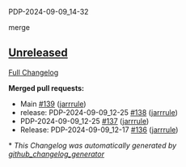 PDP-2024-09-09_14-32

merge

## [Unreleased](https://github.com/jarrrule/actions-playground/tree/HEAD)

[Full Changelog](https://github.com/jarrrule/actions-playground/compare/PDP-2024-09-09_12-21...HEAD)

**Merged pull requests:**

- Main [\#139](https://github.com/jarrrule/actions-playground/pull/139) ([jarrrule](https://github.com/jarrrule))
- release: PDP-2024-09-09\_12-25 [\#138](https://github.com/jarrrule/actions-playground/pull/138) ([jarrrule](https://github.com/jarrrule))
- PDP-2024-09-09\_12-25 [\#137](https://github.com/jarrrule/actions-playground/pull/137) ([jarrrule](https://github.com/jarrrule))
- Release: PDP-2024-09-09\_12-17 [\#136](https://github.com/jarrrule/actions-playground/pull/136) ([jarrrule](https://github.com/jarrrule))



\* *This Changelog was automatically generated by [github_changelog_generator](https://github.com/github-changelog-generator/github-changelog-generator)*
